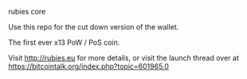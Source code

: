 
rubies core

Use this repo for the cut down version of the wallet.

The first ever x13 PoW / PoS coin.

Visit http://rubies.eu for more details, or visit the launch thread over at https://bitcointalk.org/index.php?topic=601965.0
